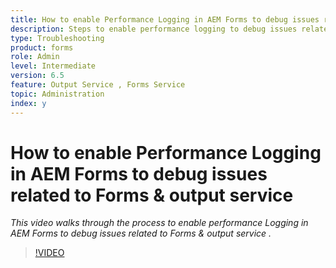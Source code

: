 ```yaml
---
title: How to enable Performance Logging in AEM Forms to debug issues related to Forms and output service
description: Steps to enable performance logging to debug issues related to Forms or output service
type: Troubleshooting
product: forms 
role: Admin 
level: Intermediate
version: 6.5
feature: Output Service , Forms Service
topic: Administration
index: y
---
```


# How to enable Performance Logging in AEM Forms to debug issues related to Forms & output service 

*This video walks through the process to enable performance Logging in AEM Forms to debug issues related to Forms & output service .*

>[!VIDEO](https://video.tv.adobe.com/v/335499?quality=9&learn=on)
